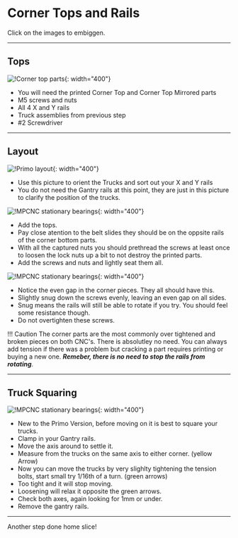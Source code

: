 # Corner Tops and Rails

Click on the images to embiggen.

___

## Tops
![!Corner top parts](https://www.v1engineering.com/wp-content/uploads/2020/06/TopParts-scaled.jpg){: width="400"}

* You will need the printed Corner Top and Corner Top Mirrored parts
* M5 screws and nuts
* All 4 X and Y rails
* Truck assemblies from previous step
* \#2 Screwdriver

___

## Layout
![!Primo layout](https://www.v1engineering.com/wp-content/uploads/2020/06/XYDiagram-scaled.jpg){: width="400"}

* Use this picture to orient the Trucks and sort out your X and Y rails
* You do not need the Gantry rails at this point, they are just in this picture to clarify the position of the trucks.

![!MPCNC stationary bearings](https://www.v1engineering.com/wp-content/uploads/2020/06/Rails-scaled.jpg){: width="400"}

* Add the tops.
* Pay close atention to the belt slides they should be on the oppsite rails of the corner bottom parts.
* With all the captured nuts you should prethread the screws at least once to loosen the lock nuts up a bit to not destroy the printed parts.
* Add the screws and nuts and lightly seat them all. 

![!MPCNC stationary bearings](https://www.v1engineering.com/wp-content/uploads/2020/06/Gap-scaled.jpg){: width="400"}

* Notice the even gap in the corner pieces. They all should have this.
* Slightly snug down the screws evenly, leaving an even gap on all sides. 
* Snug means the rails will still be able to rotate if you try. You should feel some resistance though.
* Do not overtighten these screws.

!!! Caution
    The corner parts are the most commonly over tightened and broken pieces on both CNC's. There is absolutley no need. You can always add tension if there was a problem but cracking a part requires printing or buying a new one. ***Remeber, there is no need to stop the rails from rotating***. 

___

## Truck Squaring
![!MPCNC stationary bearings](https://www.v1engineering.com/wp-content/uploads/2020/06/Truck-squaring.png){: width="400"}

* New to the Primo Version, before moving on it is best to square your trucks.
* Clamp in your Gantry rails.
* Move the axis around to settle it.
* Measure from the trucks on the same axis to either corner. (yellow Arrow)
* Now you can move the trucks by very slighlty tightening the tension bolts, start small try 1/16th of a turn. (green arrows)
* Too tight and it will stop moving.
* Loosening will relax it opposite the green arrows.
* Check both axes, again looking for 1mm or under.
* Remove the gantry rails.

___
Another step done home slice!